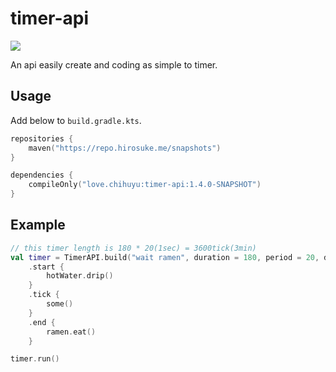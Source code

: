 # timer-api
<img src="https://repo.hirosuke.me/api/badge/latest/snapshots/love/chihuyu/timer-api?color=40c14a&name=Reposilite"/>


An api easily create and coding as simple to timer.

## Usage

Add below to `build.gradle.kts`.
```kotlin
repositories {
    maven("https://repo.hirosuke.me/snapshots")
}
```
```kotlin
dependencies {
    compileOnly("love.chihuyu:timer-api:1.4.0-SNAPSHOT")
}
```

## Example

```kotlin
// this timer length is 180 * 20(1sec) = 3600tick(3min)
val timer = TimerAPI.build("wait ramen", duration = 180, period = 20, delay = 0)
    .start {
        hotWater.drip()
    }
    .tick {
        some()
    }
    .end {
        ramen.eat()
    }

timer.run()
```
